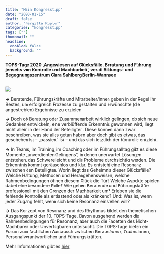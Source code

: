 ```yaml
---
title: "Mein Kongresstipp"
date: "2020-01-15"
draft: false
author: "Margitta Kupler"
categories: "kongresstipp"
tags: [""]
thumbnail: ""
headline:
  enabled: false
  background: ""
---
```


**TOPS-Tage 2020 ‚Angewiesen auf Glücksfälle. Beratung und Führung jenseits
von Kontrolle und Machbarkeit‘, ver.di Bildungs- und Begegnungszentrum Clara
Sahlberg Berlin-Wannsee**

<!--more-->

## ![](https://www.tops-ev.de/assets/gfx/angebot/tt20.png)

**→** Beratende, Führungskräfte und Mitarbeiter/innen geben in der Regel ihr
Bestes, um erfolgreich Prozesse zu gestalten und erwünschte (die angestrebten)
Ergebnisse zu erzielen.

**→** Doch ob Beratung oder Zusammenarbeit wirklich gelingen, ob sich neue
Gedanken entwickeln, eine verblüffende Erkenntnis gewonnen wird, liegt nicht
allein in der Hand der Beteiligten. Diese können dann zwar beschreiben, was
sie alles getan haben aber doch gibt es etwas, das geschehen ist – „passiert“
ist – und das sich letztlich der Kontrolle entzieht.

**→** In Teams, im Training, im Coaching oder im Führungsalltag gibt es diese
Momente „unverdienten Gelingens“, in denen unerwartet Lösungen entstehen, das
Schwere leicht und die Probleme durchsichtig werden. Die Erkenntnis kommt
geräuschlos und klar. Es entsteht eine Resonanz zwischen den Beteiligten.
Worin liegt das Geheimnis dieser Glücksfälle? Welche Haltung, Methoden und
Herangehensweisen, welche Rahmenbedingungen öffnen diesem Glück die Tür?
Welche Aspekte spielen dabei eine besondere Rolle? Wie gehen Beratende und
Führungskräfte professionell mit den Grenzen der Machbarkeit um? Erleben sie
die fehlende Kontrolle als entlastend oder als kränkend? Und: Was ist, wenn
jeder Zugang fehlt, wenn sich keine Resonanz einstellen will?

**→** Das Konzept von Resonanz und des Rhythmus bildet den theoretischen
Ausgangspunkt der 10. TOPS-Tage. Davon ausgehend werden die Rahmenbedingungen
für Resonanz, aber auch die Facetten des Nicht-Machbaren oder Unverfügbaren
untersucht. Die TOPS-Tage bieten ein Forum zum fachlichen Austausch zwischen
Berater*innen, Trainer*innen, Personalverantwortlichen und Führungskräften.

Mehr Informationen gibt es [hier](https://www.tops-ev.de/angebote-fuer-einzelne/TOPS_Tage/TOPS_Tage_2020 "TOPS-Tage")


